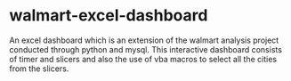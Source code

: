 # walmart-excel-dashboard
An excel dashboard which is an extension of the walmart analysis project conducted through python and mysql. This interactive dashboard consists of timer and slicers and also the use of vba macros to select all the cities from the slicers.
